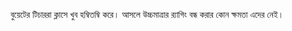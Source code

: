বুয়েটের টিচাররা ক্লাসে খুব হম্বিতম্বি করে। আসলে উচ্চমাত্রার র‍্যাগিং বন্ধ করার  কোন ক্ষমতা এদের নেই। 